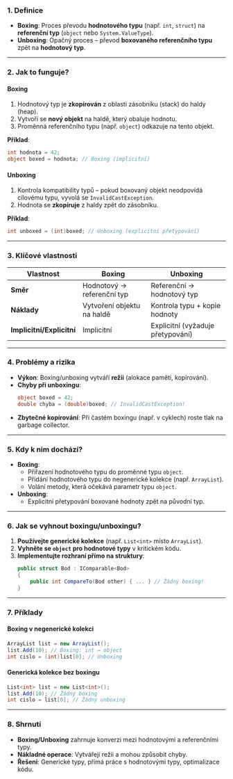 
### **1. Definice**

- **Boxing**: Proces převodu **hodnotového typu** (např. `int`, `struct`) na **referenční typ** (`object` nebo `System.ValueType`).  
- **Unboxing**: Opačný proces – převod **boxovaného referenčního typu** zpět na **hodnotový typ**.  

---

### **2. Jak to funguje?**

#### **Boxing**  

1. Hodnotový typ je **zkopírován** z oblasti zásobníku (stack) do haldy (heap).  
2. Vytvoří se **nový objekt** na haldě, který obaluje hodnotu.  
3. Proměnná referenčního typu (např. `object`) odkazuje na tento objekt.  

**Příklad**:  
```csharp
int hodnota = 42;
object boxed = hodnota; // Boxing (implicitní)
```

#### **Unboxing**  

1. Kontrola kompatibility typů – pokud boxovaný objekt neodpovídá cílovému typu, vyvolá se `InvalidCastException`.  
2. Hodnota se **zkopíruje** z haldy zpět do zásobníku.  

**Příklad**:  
```csharp
int unboxed = (int)boxed; // Unboxing (explicitní přetypování)
```

---

### **3. Klíčové vlastnosti**

| **Vlastnost**       | **Boxing**                     | **Unboxing**                   |  
|----------------------|--------------------------------|--------------------------------|  
| **Směr**             | Hodnotový → referenční typ    | Referenční → hodnotový typ    |  
| **Náklady**          | Vytvoření objektu na haldě    | Kontrola typu + kopie hodnoty |  
| **Implicitní/Explicitní** | Implicitní                | Explicitní (vyžaduje přetypování) |  

---

### **4. Problémy a rizika**

- **Výkon**: Boxing/unboxing vytváří **režii** (alokace paměti, kopírování).  
- **Chyby při unboxingu**:  
  ```csharp
  object boxed = 42;
  double chyba = (double)boxed; // InvalidCastException!
  ```  
- **Zbytečné kopírování**: Při častém boxingu (např. v cyklech) roste tlak na garbage collector.  

---

### **5. Kdy k nim dochází?**

- **Boxing**:  
  - Přiřazení hodnotového typu do proměnné typu `object`.  
  - Přidání hodnotového typu do negenerické kolekce (např. `ArrayList`).  
  - Volání metody, která očekává parametr typu `object`.  
- **Unboxing**:  
  - Explicitní přetypování boxované hodnoty zpět na původní typ.  

---

### **6. Jak se vyhnout boxingu/unboxingu?**

1. **Používejte generické kolekce** (např. `List<int>` místo `ArrayList`).  
2. **Vyhněte se `object` pro hodnotové typy** v kritickém kódu.  
3. **Implementujte rozhraní přímo na struktury**:  
   ```csharp
   public struct Bod : IComparable<Bod> 
   {
       public int CompareTo(Bod other) { ... } // Žádný boxing!
   }
   ```

---

### **7. Příklady**

#### **Boxing v negenerické kolekci**  

```csharp
ArrayList list = new ArrayList();
list.Add(10); // Boxing: int → object
int cislo = (int)list[0]; // Unboxing
```

#### **Generická kolekce bez boxingu**  

```csharp
List<int> list = new List<int>();
list.Add(10); // Žádný boxing
int cislo = list[0]; // Žádný unboxing
```

---

### **8. Shrnutí**

- **Boxing/Unboxing** zahrnuje konverzi mezi hodnotovými a referenčními typy.  
- **Nákladné operace**: Vytvářejí režii a mohou způsobit chyby.  
- **Řešení**: Generické typy, přímá práce s hodnotovými typy, optimalizace kódu.  

